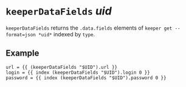 # `keeperDataFields` *uid*

`keeperDataFields` returns the `.data.fields` elements of `keeper get
--format=json *uid*` indexed by `type`.

## Example

```
url = {{ (keeperDataFields "$UID").url }}
login = {{ index (keeperDataFields "$UID").login 0 }}
password = {{ index (keeperDataFields "$UID").password 0 }}
```
